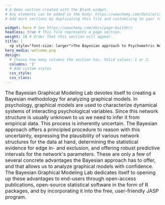 ```yaml
---
# A Demo section created with the Blank widget.
# Any elements can be added in the body: https://wowchemy.com/docs/writing-markdown-latex/
# Add more sections by duplicating this file and customizing to your requirements.

widget: hero # See https://wowchemy.com/docs/page-builder/
headless: true # This file represents a page section.
weight: 10 # Order that this section will appear.
title: |
  <p style="font-size: larger">The Bayesian approach to Psychometric Networks</p>
hero_media: welcome.png
design:
  # Choose how many columns the section has. Valid values: 1 or 2.
  columns: '1'
  # Add custom styles
  css_style:
  css_class:
---
```


<p style="font-size: medium">The Bayesian Graphical Modeling Lab devotes itself to creating a Bayesian methodology for analyzing graphical models. In psychology, graphical models are used to characterize dynamical systems of interacting psychological variables. Since this network structure is usually unknown to us we need to infer it from empirical data. This process is inherently uncertain. The Bayesian approach offers a principled procedure to reason with this uncertainty, expressing the plausibility of various network structures for the data at hand, determining the statistical evidence for edge in- and exclusion, and offering robust predictive intervals for the network's parameters. These are only a few of several concrete advantages the Bayesian approach has to offer, and that allows us to analyze graphical models with confidence. The Bayesian Graphical Modeling Lab dedicates itself to opening up these advantages to end-users through open-access publications, open-source statistical software in the form of R packages, and by incorporating it into the free, user-friendly JASP program.</p>

<br>


